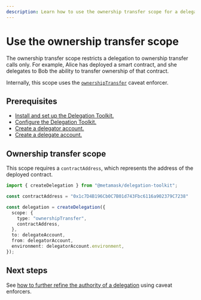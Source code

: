 ```yaml
---
description: Learn how to use the ownership transfer scope for a delegation.
---
```


# Use the ownership transfer scope
 
The ownership transfer scope restricts a delegation to ownership transfer calls only.
For example, Alice has deployed a smart contract, and she delegates to Bob the ability to transfer ownership of that contract.

Internally, this scope uses the [`ownershipTransfer`](../../../reference/caveats.md#ownershiptransfer) caveat enforcer.

## Prerequisites

- [Install and set up the Delegation Toolkit.](../../../get-started/install.md)
- [Configure the Delegation Toolkit.](../../configure.md)
- [Create a delegator account.](../execute-on-smart-accounts-behalf.md#3-create-a-delegator-account)
- [Create a delegate account.](../execute-on-smart-accounts-behalf.md#4-create-a-delegate-account)

## Ownership transfer scope

This scope requires a `contractAddress`, which represents the address of the deployed contract.

```typescript
import { createDelegation } from "@metamask/delegation-toolkit";

const contractAddress = "0x1c7D4B196Cb0C7B01d743Fbc6116a902379C7238"

const delegation = createDelegation({
  scope: {
    type: "ownershipTransfer",
    contractAddress,
  },
  to: delegateAccount,
  from: delegatorAccount,
  environment: delegatorAccount.environment,
});
```

## Next steps

See [how to further refine the authority of a delegation](refine-scope.md) using caveat enforcers.
